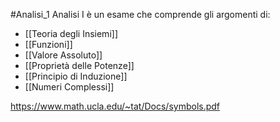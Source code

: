 #Analisi_1
Analisi I è un esame che comprende gli argomenti di:
 - [[Teoria degli Insiemi]]
- [[Funzioni]]
-  [[Valore Assoluto]]
- [[Proprietà delle Potenze]]
- [[Principio di Induzione]]
- [[Numeri Complessi]]
  
https://www.math.ucla.edu/~tat/Docs/symbols.pdf